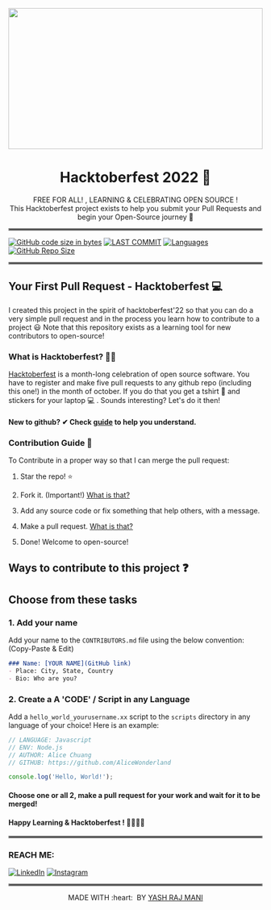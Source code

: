 
<p align="center">
    <a href="https://hacktoberfest.com/">
        <img src="https://media-exp1.licdn.com/dms/image/sync/C5627AQE-cOFQ_qr6Yw/articleshare-shrink_1280_800/0/1664878767110?e=1665496800&v=beta&t=ZY6sDLm81YuBlh2a6jut12FQWlCOout05AG_7bedgfg" width="100%" height="280px">
    </a>
</p>

<h1 align="center"> Hacktoberfest 2022 🎉</h1>

<p align="center">
 FREE FOR ALL! , LEARNING & CELEBRATING OPEN SOURCE !<br>
 This Hacktoberfest project exists to help you submit your Pull Requests and begin your Open-Source journey 🙌

</p>

<hr style="border:2px solid gray">

[![GitHub code size in bytes](https://img.shields.io/github/languages/code-size/yashrajmani/hacktoberfest-2022?style=for-the-badge)](https://github.com/yashrajmani/)
[![LAST COMMIT](https://img.shields.io/github/last-commit/yashrajmani/hacktoberfest-2022?style=for-the-badge)](https://github.com/yashrajmani/)
[![Languages](https://img.shields.io/github/languages/count/yashrajmani/hacktoberfest-2022?style=for-the-badge)](https://github.com/yashrajmani/)
[![GitHub Repo Size](https://img.shields.io/github/repo-size/yashrajmani/hacktoberfest-2022?style=for-the-badge)](https://github.com/yashrajmani/)

<hr style="border:2px solid gray">
  
## Your First Pull Request - Hacktoberfest 💻
I created this project in the spirit of hacktoberfest'22 so that you can do a very simple pull request and in the process you learn how to contribute to a project :smiley:
Note that this repository exists as a learning tool for new contributors to open-source!

### What is Hacktoberfest? 👨‍💻
[Hacktoberfest](https://hacktoberfest.com/about/) is a month-long celebration of open source software. You have to register and make five pull requests to any github repo (including this one!) in the month of october. If you do that you get a tshirt :tshirt: and stickers for your laptop :computer: . Sounds interesting? Let's do it then!
#### New to github? ✔ Check [guide](https://guides.github.com/activities/hello-world/) to help you understand.

### Contribution Guide 👀

To Contribute in a proper way so that I can merge the pull request:

1. Star the repo! :star:

2. Fork it. (Important!) [What is that?](https://help.github.com/articles/fork-a-repo/)

3. Add any source code or fix something that help others, with a message.

4. Make a pull request. [What is that?](https://help.github.com/articles/creating-a-pull-request-from-a-fork/)

5. Done! Welcome to open-source!


## Ways to contribute to this project ❓
## Choose from these tasks
### 1. Add your name
Add your name to the `CONTRIBUTORS.md` file using the below convention:
(Copy-Paste & Edit)

```markdown
### Name: [YOUR NAME](GitHub link)
- Place: City, State, Country
- Bio: Who are you?
```


### 2. Create a A 'CODE' / Script in any Language
Add a `hello_world_yourusername.xx` script to the `scripts` directory in any language of your choice! Here is an example:

```Javascript
// LANGUAGE: Javascript
// ENV: Node.js
// AUTHOR: Alice Chuang
// GITHUB: https://github.com/AliceWonderland

console.log('Hello, World!');

```

#### Choose one or all 2, make a pull request for your work and wait for it to be merged!

#### Happy Learning & Hacktoberfest ! 🎇🎇🎇🎇

<hr style="border:2px solid gray">



### REACH ME:
[![LinkedIn](https://img.shields.io/badge/LinkedIn-connect-blue.svg?logo=linkedin&logoColor=white)](https://www.linkedin.com/in/yashrajmani/) 
[![Instagram](https://img.shields.io/badge/Instagram-follow-purple.svg?logo=instagram&logoColor=white)](https://www.instagram.com/yashrajmani/)

<hr style="border:2px solid gray">

<p align="center">
	MADE WITH :heart: &nbsp;BY <a href="https://github.com/yashrajmani/">YASH RAJ MANI</a>
</p>


